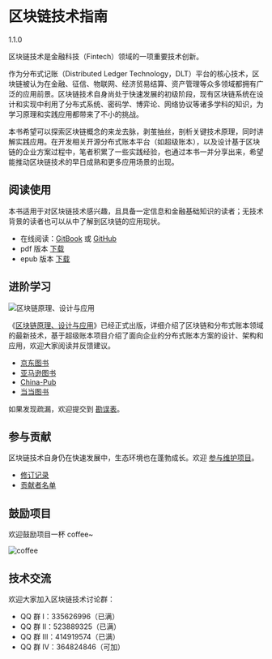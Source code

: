 # 区块链技术指南
1.1.0

区块链技术是金融科技（Fintech）领域的一项重要技术创新。

作为分布式记账（Distributed Ledger Technology，DLT）平台的核心技术，区块链被认为在金融、征信、物联网、经济贸易结算、资产管理等众多领域都拥有广泛的应用前景。区块链技术自身尚处于快速发展的初级阶段，现有区块链系统在设计和实现中利用了分布式系统、密码学、博弈论、网络协议等诸多学科的知识，为学习原理和实践应用都带来了不小的挑战。

本书希望可以探索区块链概念的来龙去脉，剥茧抽丝，剖析关键技术原理，同时讲解实践应用。在开发相关开源分布式账本平台（如超级账本），以及设计基于区块链的企业方案过程中，笔者积累了一些实践经验，也通过本书一并分享出来，希望能推动区块链技术的早日成熟和更多应用场景的出现。

## 阅读使用
本书适用于对区块链技术感兴趣，且具备一定信息和金融基础知识的读者；无技术背景的读者也可以从中了解到区块链的应用现状。

* 在线阅读：[GitBook](https://www.gitbook.com/book/yeasy/blockchain_guide) 或 [GitHub](https://github.com/yeasy/blockchain_guide/blob/master/SUMMARY.md)
* pdf 版本 [下载](https://www.gitbook.com/download/pdf/book/yeasy/blockchain_guide)
* epub 版本 [下载](https://www.gitbook.com/download/epub/book/yeasy/blockchain_guide)

## 进阶学习
![区块链原理、设计与应用](http://static.uv-w.com/blockchain_guide/images/blockchain_book.png)

《[区块链原理、设计与应用](https://item.jd.com/12159265.html)》已经正式出版，详细介绍了区块链和分布式账本领域的最新技术，基于超级账本项目介绍了面向企业的分布式账本方案的设计、架构和应用，欢迎大家阅读并反馈建议。

* [京东图书](https://item.jd.com/12159265.html)
* [亚马逊图书](https://www.amazon.cn/%E5%8C%BA%E5%9D%97%E9%93%BE%E5%8E%9F%E7%90%86-%E8%AE%BE%E8%AE%A1%E4%B8%8E%E5%BA%94%E7%94%A8-%E6%9D%A8%E4%BF%9D%E5%8D%8E/dp/B0757CWZ6K/)
* [China-Pub](http://product.china-pub.com/6479750)
* [当当图书](http://product.dangdang.com/25159352.html)

如果发现疏漏，欢迎提交到 [勘误表](https://github.com/yeasy/blockchain_guide/wiki/%E3%80%8A%E5%8C%BA%E5%9D%97%E9%93%BE%E5%8E%9F%E7%90%86%E3%80%81%E8%AE%BE%E8%AE%A1%E4%B8%8E%E5%BA%94%E7%94%A8%E3%80%8B%E5%8B%98%E8%AF%AF%E8%A1%A8)。

## 参与贡献
区块链技术自身仍在快速发展中，生态环境也在蓬勃成长。欢迎 [参与维护项目](contribute.md)。

* [修订记录](revision.md)
* [贡献者名单](https://github.com/yeasy/blockchain_guide/graphs/contributors)

## 鼓励项目

欢迎鼓励项目一杯 coffee~

![coffee](http://static.uv-w.com/blockchain_guide/images/coffee.jpeg)

## 技术交流

欢迎大家加入区块链技术讨论群：

* QQ 群   I：335626996（已满）
* QQ 群  II：523889325（已满）
* QQ 群 III：414919574（已满）
* QQ 群  IV：364824846（可加）
